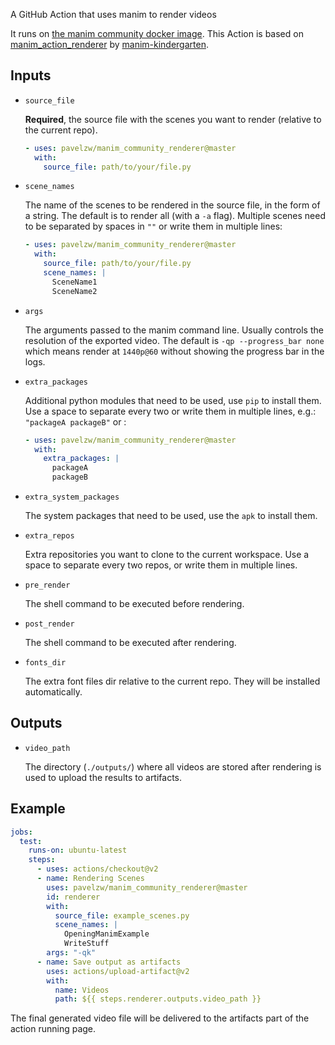 A GitHub Action that uses manim to render videos

It runs on [the manim community docker image](https://github.com/ManimCommunity/manim/tree/main/docker).
This Action is based on [manim_action_renderer](https://github.com/manim-kindergarten/manim_action_renderer) by 
[manim-kindergarten](https://github.com/manim-kindergarten).

## Inputs

* `source_file`

    **Required**, the source file with the scenes you want to render (relative to the current repo).
    ```yaml
    - uses: pavelzw/manim_community_renderer@master
      with:
        source_file: path/to/your/file.py
    ```

* `scene_names`

    The name of the scenes to be rendered in the source file, in the form of a string. The default is to render all (with a `-a` flag). Multiple scenes need to be separated by spaces in `""` or write them in multiple lines:
    ```yaml
    - uses: pavelzw/manim_community_renderer@master
      with:
        source_file: path/to/your/file.py
        scene_names: |
          SceneName1
          SceneName2
    ```

* `args`

    The arguments passed to the manim command line. Usually controls the resolution of the exported video. The default is `-qp --progress_bar none` which means render at `1440p@60` without showing the progress bar in the logs.

* `extra_packages`

    Additional python modules that need to be used, use `pip` to install them. Use a space to separate every two or write them in multiple lines, e.g.: `"packageA packageB"` or :
    ```yaml
    - uses: pavelzw/manim_community_renderer@master
      with:
        extra_packages: |
          packageA
          packageB
    ```

* `extra_system_packages`

    The system packages that need to be used, use the `apk` to install them.

* `extra_repos`

    Extra repositories you want to clone to the current workspace. Use a space to separate every two repos, or write them in multiple lines.

* `pre_render`

    The shell command to be executed before rendering.

* `post_render`

    The shell command to be executed after rendering.

* `fonts_dir`

    The extra font files dir relative to the current repo. They will be installed automatically.

## Outputs

* `video_path`

    The directory (`./outputs/`) where all videos are stored after rendering is used to upload the results to artifacts.

## Example

```yaml
jobs:
  test:
    runs-on: ubuntu-latest
    steps:
      - uses: actions/checkout@v2
      - name: Rendering Scenes
        uses: pavelzw/manim_community_renderer@master
        id: renderer
        with:
          source_file: example_scenes.py
          scene_names: |
            OpeningManimExample
            WriteStuff
        args: "-qk"
      - name: Save output as artifacts
        uses: actions/upload-artifact@v2
        with:
          name: Videos
          path: ${{ steps.renderer.outputs.video_path }}
```

The final generated video file will be delivered to the artifacts part of the action running page.